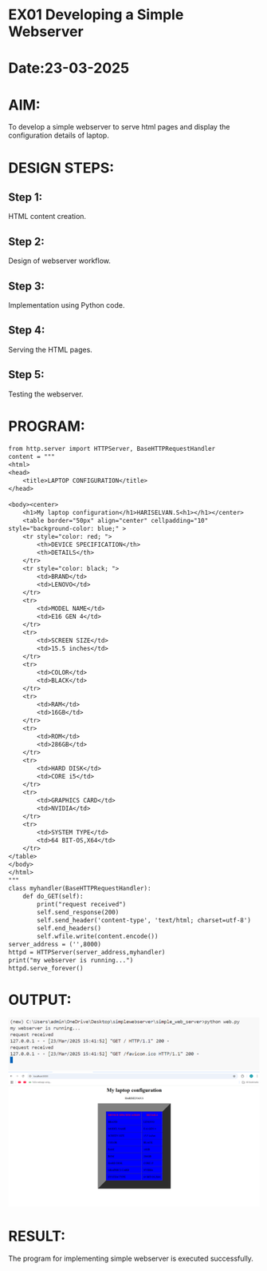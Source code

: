 # EX01 Developing a Simple Webserver

# Date:23-03-2025
# AIM:
To develop a simple webserver to serve html pages and display the configuration details of laptop.

# DESIGN STEPS:
## Step 1:
HTML content creation.

## Step 2:
Design of webserver workflow.

## Step 3:
Implementation using Python code.

## Step 4:
Serving the HTML pages.

## Step 5:
Testing the webserver.

# PROGRAM:
```
from http.server import HTTPServer, BaseHTTPRequestHandler
content = """
<html>
<head>
    <title>LAPTOP CONFIGURATION</title>
</head>

<body><center>
    <h1>My laptop configuration</h1>HARISELVAN.S<h1></h1></center>
    <table border="50px" align="center" cellpadding="10" style="background-color: blue;" >
    <tr style="color: red; ">
        <th>DEVICE SPECIFICATION</th>
        <th>DETAILS</th>
    </tr>
    <tr style="color: black; ">
        <td>BRAND</td>
        <td>LENOVO</td>
    </tr>
    <tr>
        <td>MODEL NAME</td>
        <td>E16 GEN 4</td>
    </tr>
    <tr>
        <td>SCREEN SIZE</td>
        <td>15.5 inches</td>
    </tr>
    <tr>
        <td>COLOR</td>
        <td>BLACK</td>
    </tr>
    <tr>
        <td>RAM</td>
        <td>16GB</td>
    </tr>
    <tr>
        <td>ROM</td>
        <td>286GB</td>
    </tr>    
    <tr>
        <td>HARD DISK</td>
        <td>CORE i5</td>
    </tr>
    <tr>
        <td>GRAPHICS CARD</td>
        <td>NVIDIA</td>
    </tr>
    <tr>
        <td>SYSTEM TYPE</td>
        <td>64 BIT-OS,X64</td>
    </tr>
</table>
</body>
</html>
"""
class myhandler(BaseHTTPRequestHandler):
    def do_GET(self):
        print("request received")
        self.send_response(200)
        self.send_header('content-type', 'text/html; charset=utf-8')
        self.end_headers()
        self.wfile.write(content.encode())
server_address = ('',8000)
httpd = HTTPServer(server_address,myhandler)
print("my webserver is running...")
httpd.serve_forever()
```
# OUTPUT:
![alt text](<Screenshot 2025-03-23 154248.png>)
![alt text](<Screenshot 2025-03-23 154225.png>)

# RESULT:
The program for implementing simple webserver is executed successfully.
